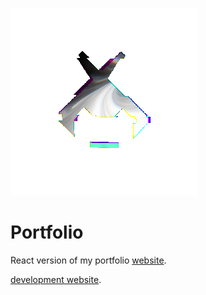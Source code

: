 ![Dovotori](./public/img/signature2.png)

# Portfolio

React version of my portfolio [website](https://dovotori.gitlab.io/).

[development website](https://dovotori.github.io/).
